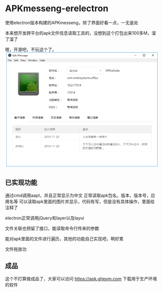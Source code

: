 # APKmesseng-erelectron

使用electron版本构建的APKmesseng，除了界面好看一点，一无是处

本来想开发跨平台的apk文件信息读取工具的，没想到这个打包出来100多M，溜了溜了

嗯，开源吧，不玩这个了。
![Image text](jt.png)

## 已实现功能

通过cmd调用aapt，并且正常显示为中文
正常读取apk包名，版本，版本号，应用名等
可以读取apk里面的图片并显示，代码有写，但是没有具体操作，里面给注释了

electron正常调用jQuery和layer以及layui

文件关联也预留了接口，能读取命令行传来的参数

能对apk里面的文件进行遍历，其他的功能自己实现吧，啊好累

文件拖放功


## 成品

这个不打算做成品了，大家可以访问 https://apk.ghpym.com 下载用于生产环境的软件